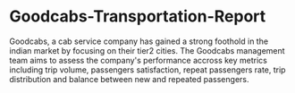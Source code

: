 # Goodcabs-Transportation-Report
Goodcabs, a cab service company has gained a strong foothold in the indian market by focusing on their tier2 cities. The Goodcabs management team aims to assess the company's performance accross key metrics including trip volume, passengers satisfaction, repeat passengers rate, trip distribution and balance between new and repeated passengers.
